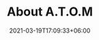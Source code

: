 ---
title: "About A.T.O.M"
date: 2021-03-19T17:09:33+06:00
heading : "WE ARE A.T.O.M, A SOCIETY | COMMUNITY OF ROBOTICS BASED IN DELHI"
description : "Our world is heading towards an Industrial Revolution with the introduction of Robotics & AI. Intelligent & Advanced robots are now being used everywhere to either assist humans or execute tasks that otherwise wouldn't have been possible by humans. Open source technologies like Gazebo Robotics Simulator & ROS (Robot Operating System) have made intelligent industrial/household robotics accessible to students & researchers. As engineering students, these technologies intrigue us to become a part of this industrial revolution on the brink of innovation."
---